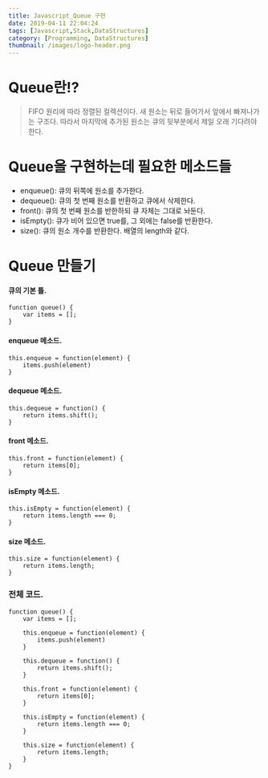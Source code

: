 ```yaml
---
title: Javascript_Queue 구현
date: 2019-04-11 22:04:24
tags: [Javascript,Stack,DataStructures]
category: [Programming, DataStructures]
thumbnail: /images/logo-header.png
---
```


# Queue란!?

> FIFO 원리에 따라 정렬된 컬렉션이다.
> 새 원소는 뒤로 들어가서 앞에서 빠져나가는 구조다.
> 따라서 마지막에 추가된 원소는 큐의 뒷부분에서 제일 오래 기다려야한다.

# Queue을 구현하는데 필요한 메소드들

* enqueue(): 큐의 뒤쪽에 원소를 추가한다.
* dequeue(): 큐의 첫 번째 원소를 반환하고 큐에서 삭제한다.
* front(): 큐의 첫 번째 원소를 반한하되 큐 자체는 그대로 놔둔다.
* isEmpty(): 큐가 비어 있으면 true를, 그 외에는 false를 반환한다.
* size(): 큐의 원소 개수를 반환한다. 배열의 length와 같다.

# Queue 만들기

#### 큐의 기본 틀.
<pre><code>function queue() {
    var items = [];
}
</code></pre>

#### enqueue 메소드.
<pre><code>this.enqueue = function(element) {
    items.push(element)
}</code></pre>

#### dequeue 메소드.
<pre><code>this.dequeue = function() {
    return items.shift();
}</code></pre>

#### front 메소드.
<pre><code>this.front = function(element) {
    return items[0];
}</code></pre>

#### isEmpty 메소드.
<pre><code>this.isEmpty = function(element) {
    return items.length === 0;
}</code></pre>

#### size 메소드.
<pre><code>this.size = function(element) {
    return items.length;
}</code></pre>


### 전체 코드.
<pre><code>function queue() {
    var items = [];

    this.enqueue = function(element) {
        items.push(element)
    }

    this.dequeue = function() {
        return items.shift();
    }
    
    this.front = function(element) {
        return items[0];
    }
    
    this.isEmpty = function(element) {
        return items.length === 0;
    }

    this.size = function(element) {
        return items.length;
    }
}</code></pre>